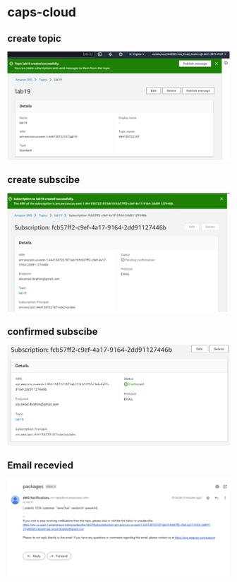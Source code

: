 # caps-cloud

## create topic

![topic](./topic.PNG)

## create subscibe

![subscibe](./subsicribe.PNG)

## confirmed subscibe

![confirmed](./done.PNG)

## Email recevied

![Email](./Email-message.PNG)